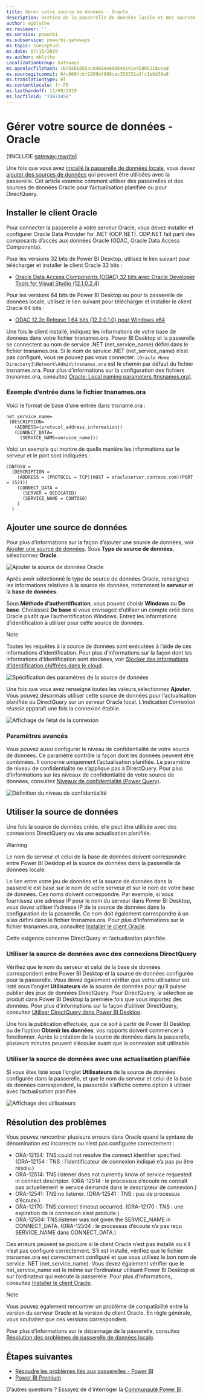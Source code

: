```yaml
---
title: Gérer votre source de données - Oracle
description: Gestion de la passerelle de données locale et des sources de données associées.
author: mgblythe
ms.reviewer: ''
ms.service: powerbi
ms.subservice: powerbi-gateways
ms.topic: conceptual
ms.date: 07/15/2019
ms.author: mblythe
LocalizationGroup: Gateways
ms.openlocfilehash: cb7856b0b5ac84684e8d0648b91e45805218cead
ms.sourcegitcommit: 64c860fcbf2969bf089cec358331a1fc1e0d39a8
ms.translationtype: HT
ms.contentlocale: fr-FR
ms.lasthandoff: 11/09/2019
ms.locfileid: "73872456"
---
```

# <a name="manage-your-data-source---oracle"></a>Gérer votre source de données - Oracle

[!INCLUDE [gateway-rewrite](includes/gateway-rewrite.md)]

Une fois que vous avez [installé la passerelle de données locale](/data-integration/gateway/service-gateway-install), vous devez [ajouter des sources de données](service-gateway-data-sources.md#add-a-data-source) qui peuvent être utilisées avec la passerelle. Cet article examine comment utiliser des passerelles et des sources de données Oracle pour l’actualisation planifiée ou pour DirectQuery.

## <a name="install-the-oracle-client"></a>Installer le client Oracle

Pour connecter la passerelle à votre serveur Oracle, vous devez installer et configurer Oracle Data Provider for .NET (ODP.NET). ODP.NET fait parti des composants d’accès aux données Oracle (ODAC, Oracle Data Access Components).

Pour les versions 32 bits de Power BI Desktop, utilisez le lien suivant pour télécharger et installer le client Oracle 32 bits :

* [Oracle Data Access Components (ODAC) 32 bits avec Oracle Developer Tools for Visual Studio (12.1.0.2.4)](https://www.oracle.com/technetwork/topics/dotnet/utilsoft-086879.html)

Pour les versions 64 bits de Power BI Desktop ou pour la passerelle de données locale, utilisez le lien suivant pour télécharger et installer le client Oracle 64 bits :

* [ODAC 12.2c Release 1 64 bits (12.2.0.1.0) pour Windows x64](https://www.oracle.com/technetwork/database/windows/downloads/index-090165.html)

Une fois le client installé, indiquez les informations de votre base de données dans votre fichier tnsnames.ora. Power BI Desktop et la passerelle se connectent au nom de service .NET (net_service_name) défini dans le fichier tnsnames.ora. Si le nom de service .NET (net_service_name) n’est pas configuré, vous ne pouvez pas vous connecter. `[Oracle Home Directory]\Network\Admin\tnsnames.ora` est le chemin par défaut du fichier tnsnames.ora. Pour plus d’informations sur la configuration des fichiers tnsnames.ora, consultez [Oracle: Local naming parameters (tnsnames.ora)](https://docs.oracle.com/cd/B28359_01/network.111/b28317/tnsnames.htm).

### <a name="example-tnsnamesora-file-entry"></a>Exemple d’entrée dans le fichier tnsnames.ora

Voici le format de base d’une entrée dans tnsname.ora :

```
net_service_name=
 (DESCRIPTION=
   (ADDRESS=(protocol_address_information))
   (CONNECT_DATA=
     (SERVICE_NAME=service_name)))
```

Voici un exemple qui montre de quelle manière les informations sur le serveur et le port sont indiquées :

```
CONTOSO =
  (DESCRIPTION =
    (ADDRESS = (PROTOCOL = TCP)(HOST = oracleserver.contoso.com)(PORT = 1521))
    (CONNECT_DATA =
      (SERVER = DEDICATED)
      (SERVICE_NAME = CONTOSO)
    )
  )
```

## <a name="add-a-data-source"></a>Ajouter une source de données

Pour plus d’informations sur la façon d’ajouter une source de données, voir [Ajouter une source de données](service-gateway-data-sources.md#add-a-data-source). Sous **Type de source de données**, sélectionnez **Oracle**.

![Ajouter la source de données Oracle](media/service-gateway-onprem-manage-oracle/data-source-oracle.png)

Après avoir sélectionné le type de source de données Oracle, renseignez les informations relatives à la source de données, notamment le **serveur** et la **base de données**. 

Sous **Méthode d’authentification**, vous pouvez choisir **Windows** ou **De base**. Choisissez **De base** si vous envisagez d’utiliser un compte créé dans Oracle plutôt que l’authentification Windows. Entrez les informations d’identification à utiliser pour cette source de données.

> [!NOTE]
> Toutes les requêtes à la source de données sont exécutées à l’aide de ces informations d’identification. Pour plus d’informations sur la façon dont les informations d’identification sont stockées, voir [Stocker des informations d’identification chiffrées dans le cloud](service-gateway-data-sources.md#store-encrypted-credentials-in-the-cloud).

![Spécification des paramètres de la source de données](media/service-gateway-onprem-manage-oracle/data-source-oracle2.png)

Une fois que vous avez renseigné toutes les valeurs,sélectionnez **Ajouter**. Vous pouvez désormais utiliser cette source de données pour l’actualisation planifiée ou DirectQuery sur un serveur Oracle local. L’indication *Connexion réussie* apparaît une fois la connexion établie.

![Affichage de l’état de la connexion](media/service-gateway-onprem-manage-oracle/datasourcesettings4.png)

### <a name="advanced-settings"></a>Paramètres avancés

Vous pouvez aussi configurer le niveau de confidentialité de votre source de données. Ce paramètre contrôle la façon dont les données peuvent être combinées. Il concerne uniquement l’actualisation planifiée. Le paramètre de niveau de confidentialité ne s’applique pas à DirectQuery. Pour plus d’informations sur les niveaux de confidentialité de votre source de données, consultez [Niveaux de confidentialité (Power Query)](https://support.office.com/article/Privacy-levels-Power-Query-CC3EDE4D-359E-4B28-BC72-9BEE7900B540).

![Définition du niveau de confidentialité](media/service-gateway-onprem-manage-oracle/datasourcesettings9.png)

## <a name="use-the-data-source"></a>Utiliser la source de données

Une fois la source de données créée, elle peut être utilisée avec des connexions DirectQuery ou via une actualisation planifiée.

> [!WARNING]
> Le nom du serveur et celui de la base de données doivent correspondre entre Power BI Desktop et la source de données dans la passerelle de données locale.

Le lien entre votre jeu de données et la source de données dans la passerelle est basé sur le nom de votre serveur et sur le nom de votre base de données. Ces noms doivent correspondre. Par exemple, si vous fournissez une adresse IP pour le nom du serveur dans Power BI Desktop, vous devez utiliser l’adresse IP de la source de données dans la configuration de la passerelle. Ce nom doit également correspondre à un alias défini dans le fichier tnsnames.ora. Pour plus d’informations sur le fichier tnsnames.ora, consultez [Installer le client Oracle](#install-the-oracle-client).

Cette exigence concerne DirectQuery et l’actualisation planifiée.

### <a name="use-the-data-source-with-directquery-connections"></a>Utiliser la source de données avec des connexions DirectQuery

Vérifiez que le nom du serveur et celui de la base de données correspondent entre Power BI Desktop et la source de données configurée pour la passerelle. Vous devez également vérifier que votre utilisateur est listé sous l’onglet **Utilisateurs** de la source de données pour qu’il puisse publier des jeux de données DirectQuery. Pour DirectQuery, la sélection se produit dans Power BI Desktop la première fois que vous importez des données. Pour plus d’informations sur la façon d’utiliser DirectQuery, consultez [Utiliser DirectQuery dans Power BI Desktop](desktop-use-directquery.md).

Une fois la publication effectuée, que ce soit à partir de Power BI Desktop ou de l’option **Obtenir les données**, vos rapports doivent commencer à fonctionner. Après la création de la source de données dans la passerelle, plusieurs minutes peuvent s’écouler avant que la connexion soit utilisable.

### <a name="use-the-data-source-with-scheduled-refresh"></a>Utiliser la source de données avec une actualisation planifiée

Si vous êtes listé sous l’onglet **Utilisateurs** de la source de données configurée dans la passerelle, et que le nom du serveur et celui de la base de données correspondent, la passerelle s’affiche comme option à utiliser avec l’actualisation planifiée.

![Affichage des utilisateurs](media/service-gateway-onprem-manage-oracle/powerbi-gateway-enterprise-schedule-refresh.png)

## <a name="troubleshooting"></a>Résolution des problèmes

Vous pouvez rencontrer plusieurs erreurs dans Oracle quand la syntaxe de dénomination est incorrecte ou n’est pas configurée correctement :

* ORA-12154: TNS:could not resolve the connect identifier specified. (ORA-12154 : TNS : l’identificateur de connexion indiqué n’a pas pu être résolu.)
* ORA-12514: TNS:listener does not currently know of service requested in connect descriptor. (ORA-12514 : le processus d’écoute ne connaît pas actuellement le service demandé dans le descripteur de connexion.)
* ORA-12541: TNS:no listener. (ORA-12541 : TNS : pas de processus d’écoute.)
* ORA-12170: TNS:connect timeout occurred. (ORA-12170 : TNS : une expiration de la connexion s’est produite.)
* ORA-12504: TNS:listener was not given the SERVICE_NAME in CONNECT_DATA. (ORA-12504 : le processus d’écoute n’a pas reçu SERVICE_NAME dans CONNECT_DATA.)

Ces erreurs peuvent se produire si le client Oracle n’est pas installé ou s’il n’est pas configuré correctement. S’il est installé, vérifiez que le fichier tnsnames.ora est correctement configuré et que vous utilisez le bon nom de service .NET (net_service_name). Vous devez également vérifier que le net_service_name est le même sur l’ordinateur utilisant Power BI Desktop et sur l’ordinateur qui exécute la passerelle. Pour plus d’informations, consultez [Installer le client Oracle](#install-the-oracle-client).

> [!NOTE]
> Vous pouvez également rencontrer un problème de compatibilité entre la version du serveur Oracle et la version du client Oracle. En règle générale, vous souhaitez que ces versions correspondent.

Pour plus d’informations sur le dépannage de la passerelle, consultez [Résolution des problèmes de passerelle de données locale](/data-integration/gateway/service-gateway-tshoot).

## <a name="next-steps"></a>Étapes suivantes

* [Résoudre les problèmes liés aux passerelles - Power BI](service-gateway-onprem-tshoot.md)
* [Power BI Premium](service-premium.md)

D’autres questions ? Essayez de d’interroger la [Communauté Power BI](https://community.powerbi.com/).

